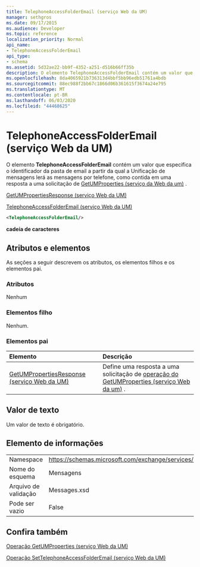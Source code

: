 ```yaml
---
title: TelephoneAccessFolderEmail (serviço Web da UM)
manager: sethgros
ms.date: 09/17/2015
ms.audience: Developer
ms.topic: reference
localization_priority: Normal
api_name:
- TelephoneAccessFolderEmail
api_type:
- schema
ms.assetid: 5d32ae22-bb9f-4352-a251-d516b66ff35b
description: O elemento TelephoneAccessFolderEmail contém um valor que especifica o identificador da pasta de email a partir da qual a Unificação de mensagens lerá as mensagens por telefone, como contida em uma resposta a uma solicitação de GetUMProperties (serviço da Web da UM).
ms.openlocfilehash: 8da4065921b736313d4bbf5bb96edb51761a4bdb
ms.sourcegitcommit: 88ec988f2bb67c1866d06b361615f3674a24e795
ms.translationtype: MT
ms.contentlocale: pt-BR
ms.lasthandoff: 06/03/2020
ms.locfileid: "44468625"
---
```

# <a name="telephoneaccessfolderemail-um-web-service"></a>TelephoneAccessFolderEmail (serviço Web da UM)

O elemento **TelephoneAccessFolderEmail** contém um valor que especifica o identificador da pasta de email a partir da qual a Unificação de mensagens lerá as mensagens por telefone, como contida em uma resposta a uma solicitação de [GetUMProperties (serviço da Web da um)](getumproperties-operation-um-web-service.md) . 
  
[GetUMPropertiesResponse (serviço Web da UM)](getumpropertiesresponse-um-web-service.md)
  
[TelephoneAccessFolderEmail (serviço Web da UM)](telephoneaccessfolderemail-um-web-service.md)
  
```xml
<TelephoneAccessFolderEmail/>
```

 **cadeia de caracteres**
## <a name="attributes-and-elements"></a>Atributos e elementos

As seções a seguir descrevem os atributos, os elementos filhos e os elementos pai.
  
### <a name="attributes"></a>Atributos

Nenhum
  
### <a name="child-elements"></a>Elementos filho

Nenhum.
  
### <a name="parent-elements"></a>Elementos pai

|**Elemento**|**Descrição**|
|:-----|:-----|
|[GetUMPropertiesResponse (serviço Web da UM)](getumpropertiesresponse-um-web-service.md) <br/> |Define uma resposta a uma solicitação de [operação do GetUMProperties (serviço Web da um)](getumproperties-operation-um-web-service.md) .  <br/> |
   
## <a name="text-value"></a>Valor de texto

Um valor de texto é obrigatório.
  
## <a name="element-information"></a>Elemento de informações

|||
|:-----|:-----|
|Namespace  <br/> |https://schemas.microsoft.com/exchange/services/2006/messages  <br/> |
|Nome do esquema  <br/> |Mensagens  <br/> |
|Arquivo de validação  <br/> |Messages.xsd  <br/> |
|Pode ser vazio  <br/> |False  <br/> |
   
## <a name="see-also"></a>Confira também



[Operação GetUMProperties (serviço Web da UM)](getumproperties-operation-um-web-service.md)
  
[Operação SetTelephoneAccessFolderEmail (serviço Web da UM)](settelephoneaccessfolderemail-operation-um-web-service.md)

